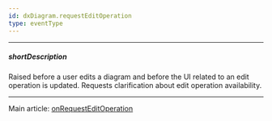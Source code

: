 ```yaml
---
id: dxDiagram.requestEditOperation
type: eventType
---
```

---
##### shortDescription
Raised before a user edits a diagram and before the UI related to an edit operation is updated. Requests clarification about edit operation availability.

---
Main article: [onRequestEditOperation](/api-reference/10%20UI%20Widgets/dxDiagram/1%20Configuration/onRequestEditOperation.md '/Documentation/ApiReference/UI_Widgets/dxDiagram/Configuration/#onRequestEditOperation')
